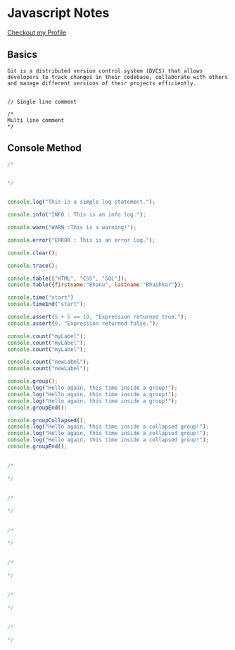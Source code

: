 # Javascript Notes
[Checkout my Profile](https://github.com/bhanubhashkar)

## Basics
```
Git is a distributed version control system (DVCS) that allows developers to track changes in their codebase, collaborate with others and manage different versions of their projects efficiently.


// Single line comment

/*
Multi line comment
*/
```

## Console Method
```javascript
/*


*/
```

```javascript

console.log("This is a simple log statement.");

console.info("INFO : This is an info log.");

console.warn("WARN :This is a warning!");

console.error("ERROR : This is an error log.");

console.clear();

console.trace();

console.table(["HTML", "CSS", "SQL"]);
console.table({firstname:"Bhanu", lastname:"Bhashkar"});

console.time("start")
console.timeEnd("start");

console.assert(5 + 5 == 10, "Expression returned true.");
console.assert(0, "Expression returned false.");

console.count("myLabel");
console.count("myLabel");
console.count("myLabel");

console.count("newLabel");
console.count("newLabel");

console.group();
console.log("Hello again, this time inside a group!");
console.log("Hello again, this time inside a group!");
console.log("Hello again, this time inside a group!");
console.groupEnd();

console.groupCollapsed();
console.log("Hello again, this time inside a collapsed group!");
console.log("Hello again, this time inside a collapsed group!");
console.log("Hello again, this time inside a collapsed group!");
console.groupEnd();
```


##
```javascript
/*

*/
```

##
```javascript
/*

*/
```

##
```javascript
/*

*/
```

##
```javascript
/*

*/
```

##
```javascript
/*

*/
```

##
```javascript
/*

*/
```